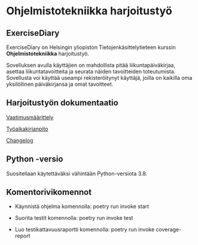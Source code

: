 # Ohjelmistotekniikka harjoitustyö

## ExerciseDiary

ExerciseDiary on Helsingin yliopiston Tietojenkäsittelytieteen kurssin **Ohjelmistotekniikka** harjoitustyö. 

Sovelluksen avulla käyttäjien on mahdollista pitää liikuntapäiväkirjaa, asettaa liikuntatavoitteita ja seurata näiden tavoitteiden toteutumista. Sovellusta voi käyttää useampi rekisteröitynyt käyttäjä, joilla on kaikilla oma yksilöllinen päiväkirjansa ja omat tavoitteet.

## Harjoitustyön dokumentaatio

[Vaatimusmäärittely](https://github.com/Kaabero/ot-harjoitustyo/blob/main/dokumentaatio/vaatimusmaarittely.md)

[Työaikakirjanpito](https://github.com/Kaabero/ot-harjoitustyo/blob/main/dokumentaatio/tuntikirjanpito.md)

[Changelog](https://github.com/Kaabero/ot-harjoitustyo/blob/main/dokumentaatio/changelog.md)

## Python -versio

Suositellaan käytettäväksi vähintään Python-versiota 3.8.

## Komentorivikomennot

- Käynnistä ohjelma komennolla: poetry run invoke start

- Suorita testit komennolla: poetry run invoke test

- Luo testikattavuusraportti komennolla: poetry run invoke coverage-report






